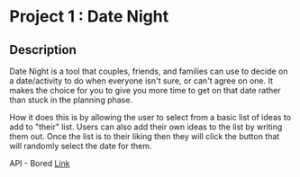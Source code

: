 Project 1 : Date Night
===============================

Description 
------------
Date Night is a tool that couples, friends, and families can use to decide on a date/activity to do when everyone isn't sure, or can't agree on one. It makes the choice for you to give you more time to get on that date rather than stuck in the planning phase. 

How it does this is by allowing the user to select from a basic list of ideas to add to "their" list. Users can also add their own ideas to the list by writing them out. Once the list is to their liking then they will click the button that will randomly select the date for them. 

<!-- If the date selected was to have a Netflix night OR the user just wants some help selecting a show or movie to watch then they can use the button (hooked up to the Netflix Roulette API) to get an answer.  -->

API - Bored [Link](https://www.boredapi.com/api/activity)